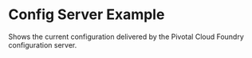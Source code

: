 # Config Server Example

Shows the current configuration delivered by the Pivotal Cloud Foundry configuration server.
